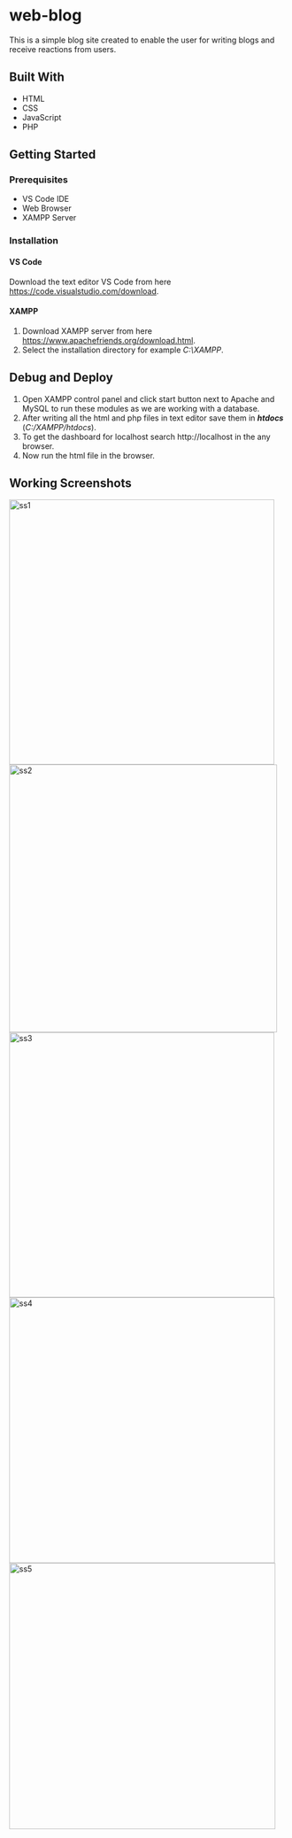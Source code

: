 # web-blog
This is a simple blog site created to enable the user for writing blogs and receive reactions from users.
## Built With 
* HTML
* CSS
* JavaScript
* PHP
## Getting Started
### Prerequisites
* VS Code IDE
* Web Browser
* XAMPP Server
### Installation
#### VS Code 
Download the text editor VS Code from here https://code.visualstudio.com/download.
#### XAMPP
1. Download XAMPP server from here https://www.apachefriends.org/download.html.
2. Select the installation directory for example *C:\XAMPP*.
## Debug and Deploy
1. Open XAMPP control panel and click start button next to Apache and MySQL to run these modules as we are working with a database.
2. After writing all the html and php files in text editor save them in ***htdocs*** (*C:/XAMPP/htdocs*).
3. To get the dashboard for localhost search http://localhost in the any browser.
4. Now run the html file in the browser.  
## Working Screenshots
<img width="479" alt="ss1" src="https://user-images.githubusercontent.com/83284761/116406033-e69e1500-a84d-11eb-872d-8d015b679ce6.png">
<img width="484" alt="ss2" src="https://user-images.githubusercontent.com/83284761/116408025-fd456b80-a84f-11eb-897a-1ac850b6bd84.png">
<img width="479" alt="ss3" src="https://user-images.githubusercontent.com/83284761/116408126-151cef80-a850-11eb-8ed9-c15d40bd7e0a.png">
<img width="480" alt="ss4" src="https://user-images.githubusercontent.com/83284761/116408146-19490d00-a850-11eb-82b6-e908ae2ba5c0.png">
<img width="481" alt="ss5" src="https://user-images.githubusercontent.com/83284761/116408167-1d752a80-a850-11eb-8fdd-49fb669b8795.png">

